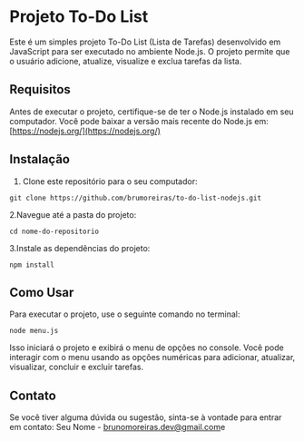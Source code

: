 # Projeto To-Do List

Este é um simples projeto To-Do List (Lista de Tarefas) desenvolvido em JavaScript para ser executado no ambiente Node.js. O projeto permite que o usuário adicione, atualize, visualize e exclua tarefas da lista.

## Requisitos

Antes de executar o projeto, certifique-se de ter o Node.js instalado em seu computador. Você pode baixar a versão mais recente do Node.js em: [https://nodejs.org/](https://nodejs.org/)

## Instalação

1. Clone este repositório para o seu computador:

```git clone https://github.com/brumoreiras/to-do-list-nodejs.git```

2.Navegue até a pasta do projeto:

```cd nome-do-repositorio```

3.Instale as dependências do projeto:

```npm install```

## Como Usar

Para executar o projeto, use o seguinte comando no terminal:

```node menu.js```

Isso iniciará o projeto e exibirá o menu de opções no console. Você pode interagir com o menu usando as opções numéricas para adicionar, atualizar, visualizar, concluir e excluir tarefas.

## Contato

Se você tiver alguma dúvida ou sugestão, sinta-se à vontade para entrar em contato:
Seu Nome - <brunomoreiras.dev@gmail.com>e
